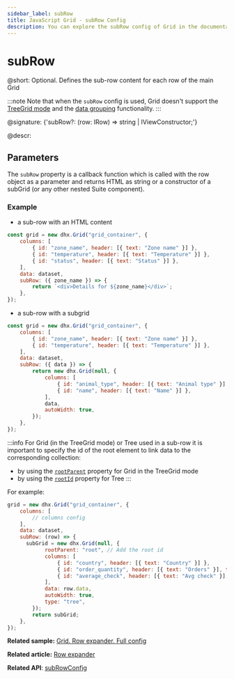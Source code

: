 ```yaml
---
sidebar_label: subRow
title: JavaScript Grid - subRow Config 
description: You can explore the subRow config of Grid in the documentation of the DHTMLX JavaScript UI library. Browse developer guides and API reference, try out code examples and live demos, and download a free 30-day evaluation version of DHTMLX Suite.
---
```


# subRow

@short: Optional. Defines the sub-row content for each row of the main Grid

:::note
Note that when the `subRow` config is used, Grid doesn't support the [TreeGrid mode](grid/treegrid_mode.md) and the [data grouping](grid/usage.md#grouping-data) functionality.
:::

@signature: {'subRow?: (row: IRow) => string | IViewConstructor;'}

@descr:

## Parameters

The `subRow` property is a callback function which is called with the row object as a parameter and returns HTML as string or a constructor of a subGrid (or any other nested Suite component).

### Example

- a sub-row with an HTML content

~~~jsx {8-10}
const grid = new dhx.Grid("grid_container", {
    columns: [
        { id: "zone_name", header: [{ text: "Zone name" }] },
        { id: "temperature", header: [{ text: "Temperature" }] },
        { id: "status", header: [{ text: "Status" }] },
    ],
    data: dataset,
    subRow: ({ zone_name }) => {
        return `<div>Details for ${zone_name}</div>`;
    },
});
~~~

- a sub-row with a subgrid

~~~jsx {7-16}
const grid = new dhx.Grid("grid_container", {
    columns: [
        { id: "zone_name", header: [{ text: "Zone name" }] },
        { id: "temperature", header: [{ text: "Temperature" }] },
    ],
    data: dataset,
    subRow: ({ data }) => {
        return new dhx.Grid(null, {
            columns: [
                { id: "animal_type", header: [{ text: "Animal type" }] },
                { id: "name", header: [{ text: "Name" }] },
            ],
            data,
            autoWidth: true,
        });
    },
});
~~~

:::info
For Grid (in the TreeGrid mode) or Tree used in a sub-row it is important to specify the id of the root element to link data to the corresponding collection:  
- by using the [`rootParent`](grid/api/grid_rootparent_config.md) property for Grid in the TreeGrid mode 
- by using the [`rootId`](tree/api/tree_rootid_config.md) property for Tree 
:::

For example:

~~~jsx {8,16}
grid = new dhx.Grid("grid_container", {
    columns: [
        // columns config
    ],
    data: dataset,   
    subRow: (row) => { 
      subGrid = new dhx.Grid(null, {
            rootParent: "root", // Add the root id
            columns: [
                { id: "country", header: [{ text: "Country" }] },
                { id: "order_quantity", header: [{ text: "Orders" }], type: "number" },
                { id: "average_check", header: [{ text: "Avg check" }], type: "number" },
            ],
            data: row.data,
            autoWidth: true,
            type: "tree",
        });
        return subGrid;
    }, 
}); 
~~~

**Related sample:** [Grid. Row expander. Full config](https://snippet.dhtmlx.com/xdw2037t)

**Related article:** [Row expander](grid/configuration.md#row-expander)

**Related API**: [subRowConfig](grid/api/grid_subrowconfig_config.md)

 